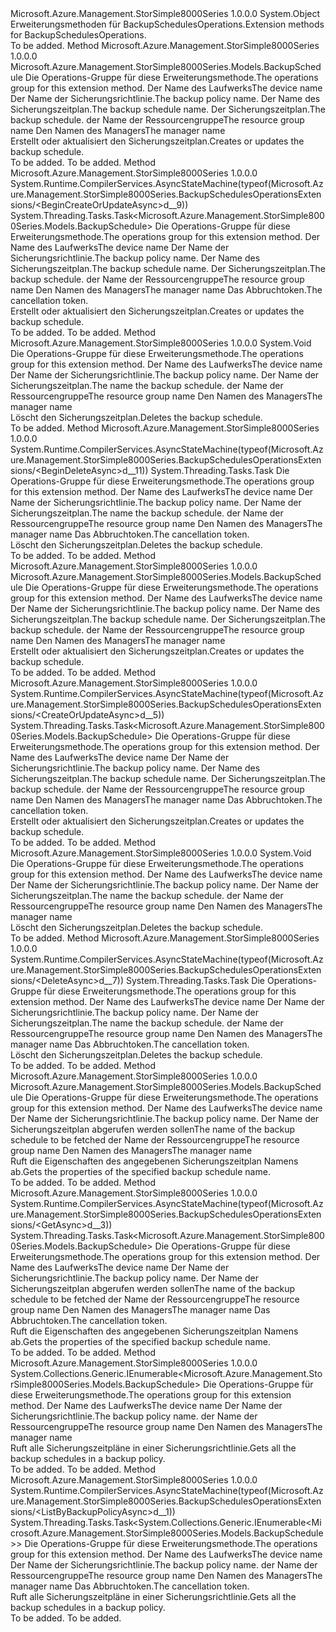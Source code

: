 <Type Name="BackupSchedulesOperationsExtensions" FullName="Microsoft.Azure.Management.StorSimple8000Series.BackupSchedulesOperationsExtensions">
  <TypeSignature Language="C#" Value="public static class BackupSchedulesOperationsExtensions" />
  <TypeSignature Language="ILAsm" Value=".class public auto ansi abstract sealed beforefieldinit BackupSchedulesOperationsExtensions extends System.Object" />
  <TypeSignature Language="DocId" Value="T:Microsoft.Azure.Management.StorSimple8000Series.BackupSchedulesOperationsExtensions" />
  <TypeSignature Language="VB.NET" Value="Public Module BackupSchedulesOperationsExtensions" />
  <TypeSignature Language="F#" Value="type BackupSchedulesOperationsExtensions = class" />
  <AssemblyInfo>
    <AssemblyName>Microsoft.Azure.Management.StorSimple8000Series</AssemblyName>
    <AssemblyVersion>1.0.0.0</AssemblyVersion>
  </AssemblyInfo>
  <Base>
    <BaseTypeName>System.Object</BaseTypeName>
  </Base>
  <Interfaces />
  <Docs>
    <summary>
            <span data-ttu-id="3f01a-101">Erweiterungsmethoden für BackupSchedulesOperations.</span><span class="sxs-lookup"><span data-stu-id="3f01a-101">Extension methods for BackupSchedulesOperations.</span></span>
            </summary>
    <remarks>To be added.</remarks>
  </Docs>
  <Members>
    <Member MemberName="BeginCreateOrUpdate">
      <MemberSignature Language="C#" Value="public static Microsoft.Azure.Management.StorSimple8000Series.Models.BackupSchedule BeginCreateOrUpdate (this Microsoft.Azure.Management.StorSimple8000Series.IBackupSchedulesOperations operations, string deviceName, string backupPolicyName, string backupScheduleName, Microsoft.Azure.Management.StorSimple8000Series.Models.BackupSchedule parameters, string resourceGroupName, string managerName);" />
      <MemberSignature Language="ILAsm" Value=".method public static hidebysig class Microsoft.Azure.Management.StorSimple8000Series.Models.BackupSchedule BeginCreateOrUpdate(class Microsoft.Azure.Management.StorSimple8000Series.IBackupSchedulesOperations operations, string deviceName, string backupPolicyName, string backupScheduleName, class Microsoft.Azure.Management.StorSimple8000Series.Models.BackupSchedule parameters, string resourceGroupName, string managerName) cil managed" />
      <MemberSignature Language="DocId" Value="M:Microsoft.Azure.Management.StorSimple8000Series.BackupSchedulesOperationsExtensions.BeginCreateOrUpdate(Microsoft.Azure.Management.StorSimple8000Series.IBackupSchedulesOperations,System.String,System.String,System.String,Microsoft.Azure.Management.StorSimple8000Series.Models.BackupSchedule,System.String,System.String)" />
      <MemberSignature Language="VB.NET" Value="&lt;Extension()&gt;&#xA;Public Function BeginCreateOrUpdate (operations As IBackupSchedulesOperations, deviceName As String, backupPolicyName As String, backupScheduleName As String, parameters As BackupSchedule, resourceGroupName As String, managerName As String) As BackupSchedule" />
      <MemberSignature Language="F#" Value="static member BeginCreateOrUpdate : Microsoft.Azure.Management.StorSimple8000Series.IBackupSchedulesOperations * string * string * string * Microsoft.Azure.Management.StorSimple8000Series.Models.BackupSchedule * string * string -&gt; Microsoft.Azure.Management.StorSimple8000Series.Models.BackupSchedule" Usage="Microsoft.Azure.Management.StorSimple8000Series.BackupSchedulesOperationsExtensions.BeginCreateOrUpdate (operations, deviceName, backupPolicyName, backupScheduleName, parameters, resourceGroupName, managerName)" />
      <MemberType>Method</MemberType>
      <AssemblyInfo>
        <AssemblyName>Microsoft.Azure.Management.StorSimple8000Series</AssemblyName>
        <AssemblyVersion>1.0.0.0</AssemblyVersion>
      </AssemblyInfo>
      <ReturnValue>
        <ReturnType>Microsoft.Azure.Management.StorSimple8000Series.Models.BackupSchedule</ReturnType>
      </ReturnValue>
      <Parameters>
        <Parameter Name="operations" Type="Microsoft.Azure.Management.StorSimple8000Series.IBackupSchedulesOperations" RefType="this" />
        <Parameter Name="deviceName" Type="System.String" />
        <Parameter Name="backupPolicyName" Type="System.String" />
        <Parameter Name="backupScheduleName" Type="System.String" />
        <Parameter Name="parameters" Type="Microsoft.Azure.Management.StorSimple8000Series.Models.BackupSchedule" />
        <Parameter Name="resourceGroupName" Type="System.String" />
        <Parameter Name="managerName" Type="System.String" />
      </Parameters>
      <Docs>
        <param name="operations">
            <span data-ttu-id="3f01a-102">Die Operations-Gruppe für diese Erweiterungsmethode.</span><span class="sxs-lookup"><span data-stu-id="3f01a-102">The operations group for this extension method.</span></span>
            </param>
        <param name="deviceName">
            <span data-ttu-id="3f01a-103">Der Name des Laufwerks</span><span class="sxs-lookup"><span data-stu-id="3f01a-103">The device name</span></span>
            </param>
        <param name="backupPolicyName">
            <span data-ttu-id="3f01a-104">Der Name der Sicherungsrichtlinie.</span><span class="sxs-lookup"><span data-stu-id="3f01a-104">The backup policy name.</span></span>
            </param>
        <param name="backupScheduleName">
            <span data-ttu-id="3f01a-105">Der Name des Sicherungszeitplan.</span><span class="sxs-lookup"><span data-stu-id="3f01a-105">The backup schedule name.</span></span>
            </param>
        <param name="parameters">
            <span data-ttu-id="3f01a-106">Der Sicherungszeitplan.</span><span class="sxs-lookup"><span data-stu-id="3f01a-106">The backup schedule.</span></span>
            </param>
        <param name="resourceGroupName">
            <span data-ttu-id="3f01a-107">der Name der Ressourcengruppe</span><span class="sxs-lookup"><span data-stu-id="3f01a-107">The resource group name</span></span>
            </param>
        <param name="managerName">
            <span data-ttu-id="3f01a-108">Den Namen des Managers</span><span class="sxs-lookup"><span data-stu-id="3f01a-108">The manager name</span></span>
            </param>
        <summary>
            <span data-ttu-id="3f01a-109">Erstellt oder aktualisiert den Sicherungszeitplan.</span><span class="sxs-lookup"><span data-stu-id="3f01a-109">Creates or updates the backup schedule.</span></span>
            </summary>
        <returns>To be added.</returns>
        <remarks>To be added.</remarks>
      </Docs>
    </Member>
    <Member MemberName="BeginCreateOrUpdateAsync">
      <MemberSignature Language="C#" Value="public static System.Threading.Tasks.Task&lt;Microsoft.Azure.Management.StorSimple8000Series.Models.BackupSchedule&gt; BeginCreateOrUpdateAsync (this Microsoft.Azure.Management.StorSimple8000Series.IBackupSchedulesOperations operations, string deviceName, string backupPolicyName, string backupScheduleName, Microsoft.Azure.Management.StorSimple8000Series.Models.BackupSchedule parameters, string resourceGroupName, string managerName, System.Threading.CancellationToken cancellationToken = null);" />
      <MemberSignature Language="ILAsm" Value=".method public static hidebysig class System.Threading.Tasks.Task`1&lt;class Microsoft.Azure.Management.StorSimple8000Series.Models.BackupSchedule&gt; BeginCreateOrUpdateAsync(class Microsoft.Azure.Management.StorSimple8000Series.IBackupSchedulesOperations operations, string deviceName, string backupPolicyName, string backupScheduleName, class Microsoft.Azure.Management.StorSimple8000Series.Models.BackupSchedule parameters, string resourceGroupName, string managerName, valuetype System.Threading.CancellationToken cancellationToken) cil managed" />
      <MemberSignature Language="DocId" Value="M:Microsoft.Azure.Management.StorSimple8000Series.BackupSchedulesOperationsExtensions.BeginCreateOrUpdateAsync(Microsoft.Azure.Management.StorSimple8000Series.IBackupSchedulesOperations,System.String,System.String,System.String,Microsoft.Azure.Management.StorSimple8000Series.Models.BackupSchedule,System.String,System.String,System.Threading.CancellationToken)" />
      <MemberSignature Language="F#" Value="static member BeginCreateOrUpdateAsync : Microsoft.Azure.Management.StorSimple8000Series.IBackupSchedulesOperations * string * string * string * Microsoft.Azure.Management.StorSimple8000Series.Models.BackupSchedule * string * string * System.Threading.CancellationToken -&gt; System.Threading.Tasks.Task&lt;Microsoft.Azure.Management.StorSimple8000Series.Models.BackupSchedule&gt;" Usage="Microsoft.Azure.Management.StorSimple8000Series.BackupSchedulesOperationsExtensions.BeginCreateOrUpdateAsync (operations, deviceName, backupPolicyName, backupScheduleName, parameters, resourceGroupName, managerName, cancellationToken)" />
      <MemberType>Method</MemberType>
      <AssemblyInfo>
        <AssemblyName>Microsoft.Azure.Management.StorSimple8000Series</AssemblyName>
        <AssemblyVersion>1.0.0.0</AssemblyVersion>
      </AssemblyInfo>
      <Attributes>
        <Attribute>
          <AttributeName>System.Runtime.CompilerServices.AsyncStateMachine(typeof(Microsoft.Azure.Management.StorSimple8000Series.BackupSchedulesOperationsExtensions/&lt;BeginCreateOrUpdateAsync&gt;d__9))</AttributeName>
        </Attribute>
      </Attributes>
      <ReturnValue>
        <ReturnType>System.Threading.Tasks.Task&lt;Microsoft.Azure.Management.StorSimple8000Series.Models.BackupSchedule&gt;</ReturnType>
      </ReturnValue>
      <Parameters>
        <Parameter Name="operations" Type="Microsoft.Azure.Management.StorSimple8000Series.IBackupSchedulesOperations" RefType="this" />
        <Parameter Name="deviceName" Type="System.String" />
        <Parameter Name="backupPolicyName" Type="System.String" />
        <Parameter Name="backupScheduleName" Type="System.String" />
        <Parameter Name="parameters" Type="Microsoft.Azure.Management.StorSimple8000Series.Models.BackupSchedule" />
        <Parameter Name="resourceGroupName" Type="System.String" />
        <Parameter Name="managerName" Type="System.String" />
        <Parameter Name="cancellationToken" Type="System.Threading.CancellationToken" />
      </Parameters>
      <Docs>
        <param name="operations">
            <span data-ttu-id="3f01a-110">Die Operations-Gruppe für diese Erweiterungsmethode.</span><span class="sxs-lookup"><span data-stu-id="3f01a-110">The operations group for this extension method.</span></span>
            </param>
        <param name="deviceName">
            <span data-ttu-id="3f01a-111">Der Name des Laufwerks</span><span class="sxs-lookup"><span data-stu-id="3f01a-111">The device name</span></span>
            </param>
        <param name="backupPolicyName">
            <span data-ttu-id="3f01a-112">Der Name der Sicherungsrichtlinie.</span><span class="sxs-lookup"><span data-stu-id="3f01a-112">The backup policy name.</span></span>
            </param>
        <param name="backupScheduleName">
            <span data-ttu-id="3f01a-113">Der Name des Sicherungszeitplan.</span><span class="sxs-lookup"><span data-stu-id="3f01a-113">The backup schedule name.</span></span>
            </param>
        <param name="parameters">
            <span data-ttu-id="3f01a-114">Der Sicherungszeitplan.</span><span class="sxs-lookup"><span data-stu-id="3f01a-114">The backup schedule.</span></span>
            </param>
        <param name="resourceGroupName">
            <span data-ttu-id="3f01a-115">der Name der Ressourcengruppe</span><span class="sxs-lookup"><span data-stu-id="3f01a-115">The resource group name</span></span>
            </param>
        <param name="managerName">
            <span data-ttu-id="3f01a-116">Den Namen des Managers</span><span class="sxs-lookup"><span data-stu-id="3f01a-116">The manager name</span></span>
            </param>
        <param name="cancellationToken">
            <span data-ttu-id="3f01a-117">Das Abbruchtoken.</span><span class="sxs-lookup"><span data-stu-id="3f01a-117">The cancellation token.</span></span>
            </param>
        <summary>
            <span data-ttu-id="3f01a-118">Erstellt oder aktualisiert den Sicherungszeitplan.</span><span class="sxs-lookup"><span data-stu-id="3f01a-118">Creates or updates the backup schedule.</span></span>
            </summary>
        <returns>To be added.</returns>
        <remarks>To be added.</remarks>
      </Docs>
    </Member>
    <Member MemberName="BeginDelete">
      <MemberSignature Language="C#" Value="public static void BeginDelete (this Microsoft.Azure.Management.StorSimple8000Series.IBackupSchedulesOperations operations, string deviceName, string backupPolicyName, string backupScheduleName, string resourceGroupName, string managerName);" />
      <MemberSignature Language="ILAsm" Value=".method public static hidebysig void BeginDelete(class Microsoft.Azure.Management.StorSimple8000Series.IBackupSchedulesOperations operations, string deviceName, string backupPolicyName, string backupScheduleName, string resourceGroupName, string managerName) cil managed" />
      <MemberSignature Language="DocId" Value="M:Microsoft.Azure.Management.StorSimple8000Series.BackupSchedulesOperationsExtensions.BeginDelete(Microsoft.Azure.Management.StorSimple8000Series.IBackupSchedulesOperations,System.String,System.String,System.String,System.String,System.String)" />
      <MemberSignature Language="VB.NET" Value="&lt;Extension()&gt;&#xA;Public Sub BeginDelete (operations As IBackupSchedulesOperations, deviceName As String, backupPolicyName As String, backupScheduleName As String, resourceGroupName As String, managerName As String)" />
      <MemberSignature Language="F#" Value="static member BeginDelete : Microsoft.Azure.Management.StorSimple8000Series.IBackupSchedulesOperations * string * string * string * string * string -&gt; unit" Usage="Microsoft.Azure.Management.StorSimple8000Series.BackupSchedulesOperationsExtensions.BeginDelete (operations, deviceName, backupPolicyName, backupScheduleName, resourceGroupName, managerName)" />
      <MemberType>Method</MemberType>
      <AssemblyInfo>
        <AssemblyName>Microsoft.Azure.Management.StorSimple8000Series</AssemblyName>
        <AssemblyVersion>1.0.0.0</AssemblyVersion>
      </AssemblyInfo>
      <ReturnValue>
        <ReturnType>System.Void</ReturnType>
      </ReturnValue>
      <Parameters>
        <Parameter Name="operations" Type="Microsoft.Azure.Management.StorSimple8000Series.IBackupSchedulesOperations" RefType="this" />
        <Parameter Name="deviceName" Type="System.String" />
        <Parameter Name="backupPolicyName" Type="System.String" />
        <Parameter Name="backupScheduleName" Type="System.String" />
        <Parameter Name="resourceGroupName" Type="System.String" />
        <Parameter Name="managerName" Type="System.String" />
      </Parameters>
      <Docs>
        <param name="operations">
            <span data-ttu-id="3f01a-119">Die Operations-Gruppe für diese Erweiterungsmethode.</span><span class="sxs-lookup"><span data-stu-id="3f01a-119">The operations group for this extension method.</span></span>
            </param>
        <param name="deviceName">
            <span data-ttu-id="3f01a-120">Der Name des Laufwerks</span><span class="sxs-lookup"><span data-stu-id="3f01a-120">The device name</span></span>
            </param>
        <param name="backupPolicyName">
            <span data-ttu-id="3f01a-121">Der Name der Sicherungsrichtlinie.</span><span class="sxs-lookup"><span data-stu-id="3f01a-121">The backup policy name.</span></span>
            </param>
        <param name="backupScheduleName">
            <span data-ttu-id="3f01a-122">Der Name der Sicherungszeitplan.</span><span class="sxs-lookup"><span data-stu-id="3f01a-122">The name the backup schedule.</span></span>
            </param>
        <param name="resourceGroupName">
            <span data-ttu-id="3f01a-123">der Name der Ressourcengruppe</span><span class="sxs-lookup"><span data-stu-id="3f01a-123">The resource group name</span></span>
            </param>
        <param name="managerName">
            <span data-ttu-id="3f01a-124">Den Namen des Managers</span><span class="sxs-lookup"><span data-stu-id="3f01a-124">The manager name</span></span>
            </param>
        <summary>
            <span data-ttu-id="3f01a-125">Löscht den Sicherungszeitplan.</span><span class="sxs-lookup"><span data-stu-id="3f01a-125">Deletes the backup schedule.</span></span>
            </summary>
        <remarks>To be added.</remarks>
      </Docs>
    </Member>
    <Member MemberName="BeginDeleteAsync">
      <MemberSignature Language="C#" Value="public static System.Threading.Tasks.Task BeginDeleteAsync (this Microsoft.Azure.Management.StorSimple8000Series.IBackupSchedulesOperations operations, string deviceName, string backupPolicyName, string backupScheduleName, string resourceGroupName, string managerName, System.Threading.CancellationToken cancellationToken = null);" />
      <MemberSignature Language="ILAsm" Value=".method public static hidebysig class System.Threading.Tasks.Task BeginDeleteAsync(class Microsoft.Azure.Management.StorSimple8000Series.IBackupSchedulesOperations operations, string deviceName, string backupPolicyName, string backupScheduleName, string resourceGroupName, string managerName, valuetype System.Threading.CancellationToken cancellationToken) cil managed" />
      <MemberSignature Language="DocId" Value="M:Microsoft.Azure.Management.StorSimple8000Series.BackupSchedulesOperationsExtensions.BeginDeleteAsync(Microsoft.Azure.Management.StorSimple8000Series.IBackupSchedulesOperations,System.String,System.String,System.String,System.String,System.String,System.Threading.CancellationToken)" />
      <MemberSignature Language="F#" Value="static member BeginDeleteAsync : Microsoft.Azure.Management.StorSimple8000Series.IBackupSchedulesOperations * string * string * string * string * string * System.Threading.CancellationToken -&gt; System.Threading.Tasks.Task" Usage="Microsoft.Azure.Management.StorSimple8000Series.BackupSchedulesOperationsExtensions.BeginDeleteAsync (operations, deviceName, backupPolicyName, backupScheduleName, resourceGroupName, managerName, cancellationToken)" />
      <MemberType>Method</MemberType>
      <AssemblyInfo>
        <AssemblyName>Microsoft.Azure.Management.StorSimple8000Series</AssemblyName>
        <AssemblyVersion>1.0.0.0</AssemblyVersion>
      </AssemblyInfo>
      <Attributes>
        <Attribute>
          <AttributeName>System.Runtime.CompilerServices.AsyncStateMachine(typeof(Microsoft.Azure.Management.StorSimple8000Series.BackupSchedulesOperationsExtensions/&lt;BeginDeleteAsync&gt;d__11))</AttributeName>
        </Attribute>
      </Attributes>
      <ReturnValue>
        <ReturnType>System.Threading.Tasks.Task</ReturnType>
      </ReturnValue>
      <Parameters>
        <Parameter Name="operations" Type="Microsoft.Azure.Management.StorSimple8000Series.IBackupSchedulesOperations" RefType="this" />
        <Parameter Name="deviceName" Type="System.String" />
        <Parameter Name="backupPolicyName" Type="System.String" />
        <Parameter Name="backupScheduleName" Type="System.String" />
        <Parameter Name="resourceGroupName" Type="System.String" />
        <Parameter Name="managerName" Type="System.String" />
        <Parameter Name="cancellationToken" Type="System.Threading.CancellationToken" />
      </Parameters>
      <Docs>
        <param name="operations">
            <span data-ttu-id="3f01a-126">Die Operations-Gruppe für diese Erweiterungsmethode.</span><span class="sxs-lookup"><span data-stu-id="3f01a-126">The operations group for this extension method.</span></span>
            </param>
        <param name="deviceName">
            <span data-ttu-id="3f01a-127">Der Name des Laufwerks</span><span class="sxs-lookup"><span data-stu-id="3f01a-127">The device name</span></span>
            </param>
        <param name="backupPolicyName">
            <span data-ttu-id="3f01a-128">Der Name der Sicherungsrichtlinie.</span><span class="sxs-lookup"><span data-stu-id="3f01a-128">The backup policy name.</span></span>
            </param>
        <param name="backupScheduleName">
            <span data-ttu-id="3f01a-129">Der Name der Sicherungszeitplan.</span><span class="sxs-lookup"><span data-stu-id="3f01a-129">The name the backup schedule.</span></span>
            </param>
        <param name="resourceGroupName">
            <span data-ttu-id="3f01a-130">der Name der Ressourcengruppe</span><span class="sxs-lookup"><span data-stu-id="3f01a-130">The resource group name</span></span>
            </param>
        <param name="managerName">
            <span data-ttu-id="3f01a-131">Den Namen des Managers</span><span class="sxs-lookup"><span data-stu-id="3f01a-131">The manager name</span></span>
            </param>
        <param name="cancellationToken">
            <span data-ttu-id="3f01a-132">Das Abbruchtoken.</span><span class="sxs-lookup"><span data-stu-id="3f01a-132">The cancellation token.</span></span>
            </param>
        <summary>
            <span data-ttu-id="3f01a-133">Löscht den Sicherungszeitplan.</span><span class="sxs-lookup"><span data-stu-id="3f01a-133">Deletes the backup schedule.</span></span>
            </summary>
        <returns>To be added.</returns>
        <remarks>To be added.</remarks>
      </Docs>
    </Member>
    <Member MemberName="CreateOrUpdate">
      <MemberSignature Language="C#" Value="public static Microsoft.Azure.Management.StorSimple8000Series.Models.BackupSchedule CreateOrUpdate (this Microsoft.Azure.Management.StorSimple8000Series.IBackupSchedulesOperations operations, string deviceName, string backupPolicyName, string backupScheduleName, Microsoft.Azure.Management.StorSimple8000Series.Models.BackupSchedule parameters, string resourceGroupName, string managerName);" />
      <MemberSignature Language="ILAsm" Value=".method public static hidebysig class Microsoft.Azure.Management.StorSimple8000Series.Models.BackupSchedule CreateOrUpdate(class Microsoft.Azure.Management.StorSimple8000Series.IBackupSchedulesOperations operations, string deviceName, string backupPolicyName, string backupScheduleName, class Microsoft.Azure.Management.StorSimple8000Series.Models.BackupSchedule parameters, string resourceGroupName, string managerName) cil managed" />
      <MemberSignature Language="DocId" Value="M:Microsoft.Azure.Management.StorSimple8000Series.BackupSchedulesOperationsExtensions.CreateOrUpdate(Microsoft.Azure.Management.StorSimple8000Series.IBackupSchedulesOperations,System.String,System.String,System.String,Microsoft.Azure.Management.StorSimple8000Series.Models.BackupSchedule,System.String,System.String)" />
      <MemberSignature Language="VB.NET" Value="&lt;Extension()&gt;&#xA;Public Function CreateOrUpdate (operations As IBackupSchedulesOperations, deviceName As String, backupPolicyName As String, backupScheduleName As String, parameters As BackupSchedule, resourceGroupName As String, managerName As String) As BackupSchedule" />
      <MemberSignature Language="F#" Value="static member CreateOrUpdate : Microsoft.Azure.Management.StorSimple8000Series.IBackupSchedulesOperations * string * string * string * Microsoft.Azure.Management.StorSimple8000Series.Models.BackupSchedule * string * string -&gt; Microsoft.Azure.Management.StorSimple8000Series.Models.BackupSchedule" Usage="Microsoft.Azure.Management.StorSimple8000Series.BackupSchedulesOperationsExtensions.CreateOrUpdate (operations, deviceName, backupPolicyName, backupScheduleName, parameters, resourceGroupName, managerName)" />
      <MemberType>Method</MemberType>
      <AssemblyInfo>
        <AssemblyName>Microsoft.Azure.Management.StorSimple8000Series</AssemblyName>
        <AssemblyVersion>1.0.0.0</AssemblyVersion>
      </AssemblyInfo>
      <ReturnValue>
        <ReturnType>Microsoft.Azure.Management.StorSimple8000Series.Models.BackupSchedule</ReturnType>
      </ReturnValue>
      <Parameters>
        <Parameter Name="operations" Type="Microsoft.Azure.Management.StorSimple8000Series.IBackupSchedulesOperations" RefType="this" />
        <Parameter Name="deviceName" Type="System.String" />
        <Parameter Name="backupPolicyName" Type="System.String" />
        <Parameter Name="backupScheduleName" Type="System.String" />
        <Parameter Name="parameters" Type="Microsoft.Azure.Management.StorSimple8000Series.Models.BackupSchedule" />
        <Parameter Name="resourceGroupName" Type="System.String" />
        <Parameter Name="managerName" Type="System.String" />
      </Parameters>
      <Docs>
        <param name="operations">
            <span data-ttu-id="3f01a-134">Die Operations-Gruppe für diese Erweiterungsmethode.</span><span class="sxs-lookup"><span data-stu-id="3f01a-134">The operations group for this extension method.</span></span>
            </param>
        <param name="deviceName">
            <span data-ttu-id="3f01a-135">Der Name des Laufwerks</span><span class="sxs-lookup"><span data-stu-id="3f01a-135">The device name</span></span>
            </param>
        <param name="backupPolicyName">
            <span data-ttu-id="3f01a-136">Der Name der Sicherungsrichtlinie.</span><span class="sxs-lookup"><span data-stu-id="3f01a-136">The backup policy name.</span></span>
            </param>
        <param name="backupScheduleName">
            <span data-ttu-id="3f01a-137">Der Name des Sicherungszeitplan.</span><span class="sxs-lookup"><span data-stu-id="3f01a-137">The backup schedule name.</span></span>
            </param>
        <param name="parameters">
            <span data-ttu-id="3f01a-138">Der Sicherungszeitplan.</span><span class="sxs-lookup"><span data-stu-id="3f01a-138">The backup schedule.</span></span>
            </param>
        <param name="resourceGroupName">
            <span data-ttu-id="3f01a-139">der Name der Ressourcengruppe</span><span class="sxs-lookup"><span data-stu-id="3f01a-139">The resource group name</span></span>
            </param>
        <param name="managerName">
            <span data-ttu-id="3f01a-140">Den Namen des Managers</span><span class="sxs-lookup"><span data-stu-id="3f01a-140">The manager name</span></span>
            </param>
        <summary>
            <span data-ttu-id="3f01a-141">Erstellt oder aktualisiert den Sicherungszeitplan.</span><span class="sxs-lookup"><span data-stu-id="3f01a-141">Creates or updates the backup schedule.</span></span>
            </summary>
        <returns>To be added.</returns>
        <remarks>To be added.</remarks>
      </Docs>
    </Member>
    <Member MemberName="CreateOrUpdateAsync">
      <MemberSignature Language="C#" Value="public static System.Threading.Tasks.Task&lt;Microsoft.Azure.Management.StorSimple8000Series.Models.BackupSchedule&gt; CreateOrUpdateAsync (this Microsoft.Azure.Management.StorSimple8000Series.IBackupSchedulesOperations operations, string deviceName, string backupPolicyName, string backupScheduleName, Microsoft.Azure.Management.StorSimple8000Series.Models.BackupSchedule parameters, string resourceGroupName, string managerName, System.Threading.CancellationToken cancellationToken = null);" />
      <MemberSignature Language="ILAsm" Value=".method public static hidebysig class System.Threading.Tasks.Task`1&lt;class Microsoft.Azure.Management.StorSimple8000Series.Models.BackupSchedule&gt; CreateOrUpdateAsync(class Microsoft.Azure.Management.StorSimple8000Series.IBackupSchedulesOperations operations, string deviceName, string backupPolicyName, string backupScheduleName, class Microsoft.Azure.Management.StorSimple8000Series.Models.BackupSchedule parameters, string resourceGroupName, string managerName, valuetype System.Threading.CancellationToken cancellationToken) cil managed" />
      <MemberSignature Language="DocId" Value="M:Microsoft.Azure.Management.StorSimple8000Series.BackupSchedulesOperationsExtensions.CreateOrUpdateAsync(Microsoft.Azure.Management.StorSimple8000Series.IBackupSchedulesOperations,System.String,System.String,System.String,Microsoft.Azure.Management.StorSimple8000Series.Models.BackupSchedule,System.String,System.String,System.Threading.CancellationToken)" />
      <MemberSignature Language="F#" Value="static member CreateOrUpdateAsync : Microsoft.Azure.Management.StorSimple8000Series.IBackupSchedulesOperations * string * string * string * Microsoft.Azure.Management.StorSimple8000Series.Models.BackupSchedule * string * string * System.Threading.CancellationToken -&gt; System.Threading.Tasks.Task&lt;Microsoft.Azure.Management.StorSimple8000Series.Models.BackupSchedule&gt;" Usage="Microsoft.Azure.Management.StorSimple8000Series.BackupSchedulesOperationsExtensions.CreateOrUpdateAsync (operations, deviceName, backupPolicyName, backupScheduleName, parameters, resourceGroupName, managerName, cancellationToken)" />
      <MemberType>Method</MemberType>
      <AssemblyInfo>
        <AssemblyName>Microsoft.Azure.Management.StorSimple8000Series</AssemblyName>
        <AssemblyVersion>1.0.0.0</AssemblyVersion>
      </AssemblyInfo>
      <Attributes>
        <Attribute>
          <AttributeName>System.Runtime.CompilerServices.AsyncStateMachine(typeof(Microsoft.Azure.Management.StorSimple8000Series.BackupSchedulesOperationsExtensions/&lt;CreateOrUpdateAsync&gt;d__5))</AttributeName>
        </Attribute>
      </Attributes>
      <ReturnValue>
        <ReturnType>System.Threading.Tasks.Task&lt;Microsoft.Azure.Management.StorSimple8000Series.Models.BackupSchedule&gt;</ReturnType>
      </ReturnValue>
      <Parameters>
        <Parameter Name="operations" Type="Microsoft.Azure.Management.StorSimple8000Series.IBackupSchedulesOperations" RefType="this" />
        <Parameter Name="deviceName" Type="System.String" />
        <Parameter Name="backupPolicyName" Type="System.String" />
        <Parameter Name="backupScheduleName" Type="System.String" />
        <Parameter Name="parameters" Type="Microsoft.Azure.Management.StorSimple8000Series.Models.BackupSchedule" />
        <Parameter Name="resourceGroupName" Type="System.String" />
        <Parameter Name="managerName" Type="System.String" />
        <Parameter Name="cancellationToken" Type="System.Threading.CancellationToken" />
      </Parameters>
      <Docs>
        <param name="operations">
            <span data-ttu-id="3f01a-142">Die Operations-Gruppe für diese Erweiterungsmethode.</span><span class="sxs-lookup"><span data-stu-id="3f01a-142">The operations group for this extension method.</span></span>
            </param>
        <param name="deviceName">
            <span data-ttu-id="3f01a-143">Der Name des Laufwerks</span><span class="sxs-lookup"><span data-stu-id="3f01a-143">The device name</span></span>
            </param>
        <param name="backupPolicyName">
            <span data-ttu-id="3f01a-144">Der Name der Sicherungsrichtlinie.</span><span class="sxs-lookup"><span data-stu-id="3f01a-144">The backup policy name.</span></span>
            </param>
        <param name="backupScheduleName">
            <span data-ttu-id="3f01a-145">Der Name des Sicherungszeitplan.</span><span class="sxs-lookup"><span data-stu-id="3f01a-145">The backup schedule name.</span></span>
            </param>
        <param name="parameters">
            <span data-ttu-id="3f01a-146">Der Sicherungszeitplan.</span><span class="sxs-lookup"><span data-stu-id="3f01a-146">The backup schedule.</span></span>
            </param>
        <param name="resourceGroupName">
            <span data-ttu-id="3f01a-147">der Name der Ressourcengruppe</span><span class="sxs-lookup"><span data-stu-id="3f01a-147">The resource group name</span></span>
            </param>
        <param name="managerName">
            <span data-ttu-id="3f01a-148">Den Namen des Managers</span><span class="sxs-lookup"><span data-stu-id="3f01a-148">The manager name</span></span>
            </param>
        <param name="cancellationToken">
            <span data-ttu-id="3f01a-149">Das Abbruchtoken.</span><span class="sxs-lookup"><span data-stu-id="3f01a-149">The cancellation token.</span></span>
            </param>
        <summary>
            <span data-ttu-id="3f01a-150">Erstellt oder aktualisiert den Sicherungszeitplan.</span><span class="sxs-lookup"><span data-stu-id="3f01a-150">Creates or updates the backup schedule.</span></span>
            </summary>
        <returns>To be added.</returns>
        <remarks>To be added.</remarks>
      </Docs>
    </Member>
    <Member MemberName="Delete">
      <MemberSignature Language="C#" Value="public static void Delete (this Microsoft.Azure.Management.StorSimple8000Series.IBackupSchedulesOperations operations, string deviceName, string backupPolicyName, string backupScheduleName, string resourceGroupName, string managerName);" />
      <MemberSignature Language="ILAsm" Value=".method public static hidebysig void Delete(class Microsoft.Azure.Management.StorSimple8000Series.IBackupSchedulesOperations operations, string deviceName, string backupPolicyName, string backupScheduleName, string resourceGroupName, string managerName) cil managed" />
      <MemberSignature Language="DocId" Value="M:Microsoft.Azure.Management.StorSimple8000Series.BackupSchedulesOperationsExtensions.Delete(Microsoft.Azure.Management.StorSimple8000Series.IBackupSchedulesOperations,System.String,System.String,System.String,System.String,System.String)" />
      <MemberSignature Language="VB.NET" Value="&lt;Extension()&gt;&#xA;Public Sub Delete (operations As IBackupSchedulesOperations, deviceName As String, backupPolicyName As String, backupScheduleName As String, resourceGroupName As String, managerName As String)" />
      <MemberSignature Language="F#" Value="static member Delete : Microsoft.Azure.Management.StorSimple8000Series.IBackupSchedulesOperations * string * string * string * string * string -&gt; unit" Usage="Microsoft.Azure.Management.StorSimple8000Series.BackupSchedulesOperationsExtensions.Delete (operations, deviceName, backupPolicyName, backupScheduleName, resourceGroupName, managerName)" />
      <MemberType>Method</MemberType>
      <AssemblyInfo>
        <AssemblyName>Microsoft.Azure.Management.StorSimple8000Series</AssemblyName>
        <AssemblyVersion>1.0.0.0</AssemblyVersion>
      </AssemblyInfo>
      <ReturnValue>
        <ReturnType>System.Void</ReturnType>
      </ReturnValue>
      <Parameters>
        <Parameter Name="operations" Type="Microsoft.Azure.Management.StorSimple8000Series.IBackupSchedulesOperations" RefType="this" />
        <Parameter Name="deviceName" Type="System.String" />
        <Parameter Name="backupPolicyName" Type="System.String" />
        <Parameter Name="backupScheduleName" Type="System.String" />
        <Parameter Name="resourceGroupName" Type="System.String" />
        <Parameter Name="managerName" Type="System.String" />
      </Parameters>
      <Docs>
        <param name="operations">
            <span data-ttu-id="3f01a-151">Die Operations-Gruppe für diese Erweiterungsmethode.</span><span class="sxs-lookup"><span data-stu-id="3f01a-151">The operations group for this extension method.</span></span>
            </param>
        <param name="deviceName">
            <span data-ttu-id="3f01a-152">Der Name des Laufwerks</span><span class="sxs-lookup"><span data-stu-id="3f01a-152">The device name</span></span>
            </param>
        <param name="backupPolicyName">
            <span data-ttu-id="3f01a-153">Der Name der Sicherungsrichtlinie.</span><span class="sxs-lookup"><span data-stu-id="3f01a-153">The backup policy name.</span></span>
            </param>
        <param name="backupScheduleName">
            <span data-ttu-id="3f01a-154">Der Name der Sicherungszeitplan.</span><span class="sxs-lookup"><span data-stu-id="3f01a-154">The name the backup schedule.</span></span>
            </param>
        <param name="resourceGroupName">
            <span data-ttu-id="3f01a-155">der Name der Ressourcengruppe</span><span class="sxs-lookup"><span data-stu-id="3f01a-155">The resource group name</span></span>
            </param>
        <param name="managerName">
            <span data-ttu-id="3f01a-156">Den Namen des Managers</span><span class="sxs-lookup"><span data-stu-id="3f01a-156">The manager name</span></span>
            </param>
        <summary>
            <span data-ttu-id="3f01a-157">Löscht den Sicherungszeitplan.</span><span class="sxs-lookup"><span data-stu-id="3f01a-157">Deletes the backup schedule.</span></span>
            </summary>
        <remarks>To be added.</remarks>
      </Docs>
    </Member>
    <Member MemberName="DeleteAsync">
      <MemberSignature Language="C#" Value="public static System.Threading.Tasks.Task DeleteAsync (this Microsoft.Azure.Management.StorSimple8000Series.IBackupSchedulesOperations operations, string deviceName, string backupPolicyName, string backupScheduleName, string resourceGroupName, string managerName, System.Threading.CancellationToken cancellationToken = null);" />
      <MemberSignature Language="ILAsm" Value=".method public static hidebysig class System.Threading.Tasks.Task DeleteAsync(class Microsoft.Azure.Management.StorSimple8000Series.IBackupSchedulesOperations operations, string deviceName, string backupPolicyName, string backupScheduleName, string resourceGroupName, string managerName, valuetype System.Threading.CancellationToken cancellationToken) cil managed" />
      <MemberSignature Language="DocId" Value="M:Microsoft.Azure.Management.StorSimple8000Series.BackupSchedulesOperationsExtensions.DeleteAsync(Microsoft.Azure.Management.StorSimple8000Series.IBackupSchedulesOperations,System.String,System.String,System.String,System.String,System.String,System.Threading.CancellationToken)" />
      <MemberSignature Language="F#" Value="static member DeleteAsync : Microsoft.Azure.Management.StorSimple8000Series.IBackupSchedulesOperations * string * string * string * string * string * System.Threading.CancellationToken -&gt; System.Threading.Tasks.Task" Usage="Microsoft.Azure.Management.StorSimple8000Series.BackupSchedulesOperationsExtensions.DeleteAsync (operations, deviceName, backupPolicyName, backupScheduleName, resourceGroupName, managerName, cancellationToken)" />
      <MemberType>Method</MemberType>
      <AssemblyInfo>
        <AssemblyName>Microsoft.Azure.Management.StorSimple8000Series</AssemblyName>
        <AssemblyVersion>1.0.0.0</AssemblyVersion>
      </AssemblyInfo>
      <Attributes>
        <Attribute>
          <AttributeName>System.Runtime.CompilerServices.AsyncStateMachine(typeof(Microsoft.Azure.Management.StorSimple8000Series.BackupSchedulesOperationsExtensions/&lt;DeleteAsync&gt;d__7))</AttributeName>
        </Attribute>
      </Attributes>
      <ReturnValue>
        <ReturnType>System.Threading.Tasks.Task</ReturnType>
      </ReturnValue>
      <Parameters>
        <Parameter Name="operations" Type="Microsoft.Azure.Management.StorSimple8000Series.IBackupSchedulesOperations" RefType="this" />
        <Parameter Name="deviceName" Type="System.String" />
        <Parameter Name="backupPolicyName" Type="System.String" />
        <Parameter Name="backupScheduleName" Type="System.String" />
        <Parameter Name="resourceGroupName" Type="System.String" />
        <Parameter Name="managerName" Type="System.String" />
        <Parameter Name="cancellationToken" Type="System.Threading.CancellationToken" />
      </Parameters>
      <Docs>
        <param name="operations">
            <span data-ttu-id="3f01a-158">Die Operations-Gruppe für diese Erweiterungsmethode.</span><span class="sxs-lookup"><span data-stu-id="3f01a-158">The operations group for this extension method.</span></span>
            </param>
        <param name="deviceName">
            <span data-ttu-id="3f01a-159">Der Name des Laufwerks</span><span class="sxs-lookup"><span data-stu-id="3f01a-159">The device name</span></span>
            </param>
        <param name="backupPolicyName">
            <span data-ttu-id="3f01a-160">Der Name der Sicherungsrichtlinie.</span><span class="sxs-lookup"><span data-stu-id="3f01a-160">The backup policy name.</span></span>
            </param>
        <param name="backupScheduleName">
            <span data-ttu-id="3f01a-161">Der Name der Sicherungszeitplan.</span><span class="sxs-lookup"><span data-stu-id="3f01a-161">The name the backup schedule.</span></span>
            </param>
        <param name="resourceGroupName">
            <span data-ttu-id="3f01a-162">der Name der Ressourcengruppe</span><span class="sxs-lookup"><span data-stu-id="3f01a-162">The resource group name</span></span>
            </param>
        <param name="managerName">
            <span data-ttu-id="3f01a-163">Den Namen des Managers</span><span class="sxs-lookup"><span data-stu-id="3f01a-163">The manager name</span></span>
            </param>
        <param name="cancellationToken">
            <span data-ttu-id="3f01a-164">Das Abbruchtoken.</span><span class="sxs-lookup"><span data-stu-id="3f01a-164">The cancellation token.</span></span>
            </param>
        <summary>
            <span data-ttu-id="3f01a-165">Löscht den Sicherungszeitplan.</span><span class="sxs-lookup"><span data-stu-id="3f01a-165">Deletes the backup schedule.</span></span>
            </summary>
        <returns>To be added.</returns>
        <remarks>To be added.</remarks>
      </Docs>
    </Member>
    <Member MemberName="Get">
      <MemberSignature Language="C#" Value="public static Microsoft.Azure.Management.StorSimple8000Series.Models.BackupSchedule Get (this Microsoft.Azure.Management.StorSimple8000Series.IBackupSchedulesOperations operations, string deviceName, string backupPolicyName, string backupScheduleName, string resourceGroupName, string managerName);" />
      <MemberSignature Language="ILAsm" Value=".method public static hidebysig class Microsoft.Azure.Management.StorSimple8000Series.Models.BackupSchedule Get(class Microsoft.Azure.Management.StorSimple8000Series.IBackupSchedulesOperations operations, string deviceName, string backupPolicyName, string backupScheduleName, string resourceGroupName, string managerName) cil managed" />
      <MemberSignature Language="DocId" Value="M:Microsoft.Azure.Management.StorSimple8000Series.BackupSchedulesOperationsExtensions.Get(Microsoft.Azure.Management.StorSimple8000Series.IBackupSchedulesOperations,System.String,System.String,System.String,System.String,System.String)" />
      <MemberSignature Language="VB.NET" Value="&lt;Extension()&gt;&#xA;Public Function Get (operations As IBackupSchedulesOperations, deviceName As String, backupPolicyName As String, backupScheduleName As String, resourceGroupName As String, managerName As String) As BackupSchedule" />
      <MemberSignature Language="F#" Value="static member Get : Microsoft.Azure.Management.StorSimple8000Series.IBackupSchedulesOperations * string * string * string * string * string -&gt; Microsoft.Azure.Management.StorSimple8000Series.Models.BackupSchedule" Usage="Microsoft.Azure.Management.StorSimple8000Series.BackupSchedulesOperationsExtensions.Get (operations, deviceName, backupPolicyName, backupScheduleName, resourceGroupName, managerName)" />
      <MemberType>Method</MemberType>
      <AssemblyInfo>
        <AssemblyName>Microsoft.Azure.Management.StorSimple8000Series</AssemblyName>
        <AssemblyVersion>1.0.0.0</AssemblyVersion>
      </AssemblyInfo>
      <ReturnValue>
        <ReturnType>Microsoft.Azure.Management.StorSimple8000Series.Models.BackupSchedule</ReturnType>
      </ReturnValue>
      <Parameters>
        <Parameter Name="operations" Type="Microsoft.Azure.Management.StorSimple8000Series.IBackupSchedulesOperations" RefType="this" />
        <Parameter Name="deviceName" Type="System.String" />
        <Parameter Name="backupPolicyName" Type="System.String" />
        <Parameter Name="backupScheduleName" Type="System.String" />
        <Parameter Name="resourceGroupName" Type="System.String" />
        <Parameter Name="managerName" Type="System.String" />
      </Parameters>
      <Docs>
        <param name="operations">
            <span data-ttu-id="3f01a-166">Die Operations-Gruppe für diese Erweiterungsmethode.</span><span class="sxs-lookup"><span data-stu-id="3f01a-166">The operations group for this extension method.</span></span>
            </param>
        <param name="deviceName">
            <span data-ttu-id="3f01a-167">Der Name des Laufwerks</span><span class="sxs-lookup"><span data-stu-id="3f01a-167">The device name</span></span>
            </param>
        <param name="backupPolicyName">
            <span data-ttu-id="3f01a-168">Der Name der Sicherungsrichtlinie.</span><span class="sxs-lookup"><span data-stu-id="3f01a-168">The backup policy name.</span></span>
            </param>
        <param name="backupScheduleName">
            <span data-ttu-id="3f01a-169">Der Name der Sicherungszeitplan abgerufen werden sollen</span><span class="sxs-lookup"><span data-stu-id="3f01a-169">The name of the backup schedule to be fetched</span></span>
            </param>
        <param name="resourceGroupName">
            <span data-ttu-id="3f01a-170">der Name der Ressourcengruppe</span><span class="sxs-lookup"><span data-stu-id="3f01a-170">The resource group name</span></span>
            </param>
        <param name="managerName">
            <span data-ttu-id="3f01a-171">Den Namen des Managers</span><span class="sxs-lookup"><span data-stu-id="3f01a-171">The manager name</span></span>
            </param>
        <summary>
            <span data-ttu-id="3f01a-172">Ruft die Eigenschaften des angegebenen Sicherungszeitplan Namens ab.</span><span class="sxs-lookup"><span data-stu-id="3f01a-172">Gets the properties of the specified backup schedule name.</span></span>
            </summary>
        <returns>To be added.</returns>
        <remarks>To be added.</remarks>
      </Docs>
    </Member>
    <Member MemberName="GetAsync">
      <MemberSignature Language="C#" Value="public static System.Threading.Tasks.Task&lt;Microsoft.Azure.Management.StorSimple8000Series.Models.BackupSchedule&gt; GetAsync (this Microsoft.Azure.Management.StorSimple8000Series.IBackupSchedulesOperations operations, string deviceName, string backupPolicyName, string backupScheduleName, string resourceGroupName, string managerName, System.Threading.CancellationToken cancellationToken = null);" />
      <MemberSignature Language="ILAsm" Value=".method public static hidebysig class System.Threading.Tasks.Task`1&lt;class Microsoft.Azure.Management.StorSimple8000Series.Models.BackupSchedule&gt; GetAsync(class Microsoft.Azure.Management.StorSimple8000Series.IBackupSchedulesOperations operations, string deviceName, string backupPolicyName, string backupScheduleName, string resourceGroupName, string managerName, valuetype System.Threading.CancellationToken cancellationToken) cil managed" />
      <MemberSignature Language="DocId" Value="M:Microsoft.Azure.Management.StorSimple8000Series.BackupSchedulesOperationsExtensions.GetAsync(Microsoft.Azure.Management.StorSimple8000Series.IBackupSchedulesOperations,System.String,System.String,System.String,System.String,System.String,System.Threading.CancellationToken)" />
      <MemberSignature Language="F#" Value="static member GetAsync : Microsoft.Azure.Management.StorSimple8000Series.IBackupSchedulesOperations * string * string * string * string * string * System.Threading.CancellationToken -&gt; System.Threading.Tasks.Task&lt;Microsoft.Azure.Management.StorSimple8000Series.Models.BackupSchedule&gt;" Usage="Microsoft.Azure.Management.StorSimple8000Series.BackupSchedulesOperationsExtensions.GetAsync (operations, deviceName, backupPolicyName, backupScheduleName, resourceGroupName, managerName, cancellationToken)" />
      <MemberType>Method</MemberType>
      <AssemblyInfo>
        <AssemblyName>Microsoft.Azure.Management.StorSimple8000Series</AssemblyName>
        <AssemblyVersion>1.0.0.0</AssemblyVersion>
      </AssemblyInfo>
      <Attributes>
        <Attribute>
          <AttributeName>System.Runtime.CompilerServices.AsyncStateMachine(typeof(Microsoft.Azure.Management.StorSimple8000Series.BackupSchedulesOperationsExtensions/&lt;GetAsync&gt;d__3))</AttributeName>
        </Attribute>
      </Attributes>
      <ReturnValue>
        <ReturnType>System.Threading.Tasks.Task&lt;Microsoft.Azure.Management.StorSimple8000Series.Models.BackupSchedule&gt;</ReturnType>
      </ReturnValue>
      <Parameters>
        <Parameter Name="operations" Type="Microsoft.Azure.Management.StorSimple8000Series.IBackupSchedulesOperations" RefType="this" />
        <Parameter Name="deviceName" Type="System.String" />
        <Parameter Name="backupPolicyName" Type="System.String" />
        <Parameter Name="backupScheduleName" Type="System.String" />
        <Parameter Name="resourceGroupName" Type="System.String" />
        <Parameter Name="managerName" Type="System.String" />
        <Parameter Name="cancellationToken" Type="System.Threading.CancellationToken" />
      </Parameters>
      <Docs>
        <param name="operations">
            <span data-ttu-id="3f01a-173">Die Operations-Gruppe für diese Erweiterungsmethode.</span><span class="sxs-lookup"><span data-stu-id="3f01a-173">The operations group for this extension method.</span></span>
            </param>
        <param name="deviceName">
            <span data-ttu-id="3f01a-174">Der Name des Laufwerks</span><span class="sxs-lookup"><span data-stu-id="3f01a-174">The device name</span></span>
            </param>
        <param name="backupPolicyName">
            <span data-ttu-id="3f01a-175">Der Name der Sicherungsrichtlinie.</span><span class="sxs-lookup"><span data-stu-id="3f01a-175">The backup policy name.</span></span>
            </param>
        <param name="backupScheduleName">
            <span data-ttu-id="3f01a-176">Der Name der Sicherungszeitplan abgerufen werden sollen</span><span class="sxs-lookup"><span data-stu-id="3f01a-176">The name of the backup schedule to be fetched</span></span>
            </param>
        <param name="resourceGroupName">
            <span data-ttu-id="3f01a-177">der Name der Ressourcengruppe</span><span class="sxs-lookup"><span data-stu-id="3f01a-177">The resource group name</span></span>
            </param>
        <param name="managerName">
            <span data-ttu-id="3f01a-178">Den Namen des Managers</span><span class="sxs-lookup"><span data-stu-id="3f01a-178">The manager name</span></span>
            </param>
        <param name="cancellationToken">
            <span data-ttu-id="3f01a-179">Das Abbruchtoken.</span><span class="sxs-lookup"><span data-stu-id="3f01a-179">The cancellation token.</span></span>
            </param>
        <summary>
            <span data-ttu-id="3f01a-180">Ruft die Eigenschaften des angegebenen Sicherungszeitplan Namens ab.</span><span class="sxs-lookup"><span data-stu-id="3f01a-180">Gets the properties of the specified backup schedule name.</span></span>
            </summary>
        <returns>To be added.</returns>
        <remarks>To be added.</remarks>
      </Docs>
    </Member>
    <Member MemberName="ListByBackupPolicy">
      <MemberSignature Language="C#" Value="public static System.Collections.Generic.IEnumerable&lt;Microsoft.Azure.Management.StorSimple8000Series.Models.BackupSchedule&gt; ListByBackupPolicy (this Microsoft.Azure.Management.StorSimple8000Series.IBackupSchedulesOperations operations, string deviceName, string backupPolicyName, string resourceGroupName, string managerName);" />
      <MemberSignature Language="ILAsm" Value=".method public static hidebysig class System.Collections.Generic.IEnumerable`1&lt;class Microsoft.Azure.Management.StorSimple8000Series.Models.BackupSchedule&gt; ListByBackupPolicy(class Microsoft.Azure.Management.StorSimple8000Series.IBackupSchedulesOperations operations, string deviceName, string backupPolicyName, string resourceGroupName, string managerName) cil managed" />
      <MemberSignature Language="DocId" Value="M:Microsoft.Azure.Management.StorSimple8000Series.BackupSchedulesOperationsExtensions.ListByBackupPolicy(Microsoft.Azure.Management.StorSimple8000Series.IBackupSchedulesOperations,System.String,System.String,System.String,System.String)" />
      <MemberSignature Language="VB.NET" Value="&lt;Extension()&gt;&#xA;Public Function ListByBackupPolicy (operations As IBackupSchedulesOperations, deviceName As String, backupPolicyName As String, resourceGroupName As String, managerName As String) As IEnumerable(Of BackupSchedule)" />
      <MemberSignature Language="F#" Value="static member ListByBackupPolicy : Microsoft.Azure.Management.StorSimple8000Series.IBackupSchedulesOperations * string * string * string * string -&gt; seq&lt;Microsoft.Azure.Management.StorSimple8000Series.Models.BackupSchedule&gt;" Usage="Microsoft.Azure.Management.StorSimple8000Series.BackupSchedulesOperationsExtensions.ListByBackupPolicy (operations, deviceName, backupPolicyName, resourceGroupName, managerName)" />
      <MemberType>Method</MemberType>
      <AssemblyInfo>
        <AssemblyName>Microsoft.Azure.Management.StorSimple8000Series</AssemblyName>
        <AssemblyVersion>1.0.0.0</AssemblyVersion>
      </AssemblyInfo>
      <ReturnValue>
        <ReturnType>System.Collections.Generic.IEnumerable&lt;Microsoft.Azure.Management.StorSimple8000Series.Models.BackupSchedule&gt;</ReturnType>
      </ReturnValue>
      <Parameters>
        <Parameter Name="operations" Type="Microsoft.Azure.Management.StorSimple8000Series.IBackupSchedulesOperations" RefType="this" />
        <Parameter Name="deviceName" Type="System.String" />
        <Parameter Name="backupPolicyName" Type="System.String" />
        <Parameter Name="resourceGroupName" Type="System.String" />
        <Parameter Name="managerName" Type="System.String" />
      </Parameters>
      <Docs>
        <param name="operations">
            <span data-ttu-id="3f01a-181">Die Operations-Gruppe für diese Erweiterungsmethode.</span><span class="sxs-lookup"><span data-stu-id="3f01a-181">The operations group for this extension method.</span></span>
            </param>
        <param name="deviceName">
            <span data-ttu-id="3f01a-182">Der Name des Laufwerks</span><span class="sxs-lookup"><span data-stu-id="3f01a-182">The device name</span></span>
            </param>
        <param name="backupPolicyName">
            <span data-ttu-id="3f01a-183">Der Name der Sicherungsrichtlinie.</span><span class="sxs-lookup"><span data-stu-id="3f01a-183">The backup policy name.</span></span>
            </param>
        <param name="resourceGroupName">
            <span data-ttu-id="3f01a-184">der Name der Ressourcengruppe</span><span class="sxs-lookup"><span data-stu-id="3f01a-184">The resource group name</span></span>
            </param>
        <param name="managerName">
            <span data-ttu-id="3f01a-185">Den Namen des Managers</span><span class="sxs-lookup"><span data-stu-id="3f01a-185">The manager name</span></span>
            </param>
        <summary>
            <span data-ttu-id="3f01a-186">Ruft alle Sicherungszeitpläne in einer Sicherungsrichtlinie.</span><span class="sxs-lookup"><span data-stu-id="3f01a-186">Gets all the backup schedules in a backup policy.</span></span>
            </summary>
        <returns>To be added.</returns>
        <remarks>To be added.</remarks>
      </Docs>
    </Member>
    <Member MemberName="ListByBackupPolicyAsync">
      <MemberSignature Language="C#" Value="public static System.Threading.Tasks.Task&lt;System.Collections.Generic.IEnumerable&lt;Microsoft.Azure.Management.StorSimple8000Series.Models.BackupSchedule&gt;&gt; ListByBackupPolicyAsync (this Microsoft.Azure.Management.StorSimple8000Series.IBackupSchedulesOperations operations, string deviceName, string backupPolicyName, string resourceGroupName, string managerName, System.Threading.CancellationToken cancellationToken = null);" />
      <MemberSignature Language="ILAsm" Value=".method public static hidebysig class System.Threading.Tasks.Task`1&lt;class System.Collections.Generic.IEnumerable`1&lt;class Microsoft.Azure.Management.StorSimple8000Series.Models.BackupSchedule&gt;&gt; ListByBackupPolicyAsync(class Microsoft.Azure.Management.StorSimple8000Series.IBackupSchedulesOperations operations, string deviceName, string backupPolicyName, string resourceGroupName, string managerName, valuetype System.Threading.CancellationToken cancellationToken) cil managed" />
      <MemberSignature Language="DocId" Value="M:Microsoft.Azure.Management.StorSimple8000Series.BackupSchedulesOperationsExtensions.ListByBackupPolicyAsync(Microsoft.Azure.Management.StorSimple8000Series.IBackupSchedulesOperations,System.String,System.String,System.String,System.String,System.Threading.CancellationToken)" />
      <MemberSignature Language="F#" Value="static member ListByBackupPolicyAsync : Microsoft.Azure.Management.StorSimple8000Series.IBackupSchedulesOperations * string * string * string * string * System.Threading.CancellationToken -&gt; System.Threading.Tasks.Task&lt;seq&lt;Microsoft.Azure.Management.StorSimple8000Series.Models.BackupSchedule&gt;&gt;" Usage="Microsoft.Azure.Management.StorSimple8000Series.BackupSchedulesOperationsExtensions.ListByBackupPolicyAsync (operations, deviceName, backupPolicyName, resourceGroupName, managerName, cancellationToken)" />
      <MemberType>Method</MemberType>
      <AssemblyInfo>
        <AssemblyName>Microsoft.Azure.Management.StorSimple8000Series</AssemblyName>
        <AssemblyVersion>1.0.0.0</AssemblyVersion>
      </AssemblyInfo>
      <Attributes>
        <Attribute>
          <AttributeName>System.Runtime.CompilerServices.AsyncStateMachine(typeof(Microsoft.Azure.Management.StorSimple8000Series.BackupSchedulesOperationsExtensions/&lt;ListByBackupPolicyAsync&gt;d__1))</AttributeName>
        </Attribute>
      </Attributes>
      <ReturnValue>
        <ReturnType>System.Threading.Tasks.Task&lt;System.Collections.Generic.IEnumerable&lt;Microsoft.Azure.Management.StorSimple8000Series.Models.BackupSchedule&gt;&gt;</ReturnType>
      </ReturnValue>
      <Parameters>
        <Parameter Name="operations" Type="Microsoft.Azure.Management.StorSimple8000Series.IBackupSchedulesOperations" RefType="this" />
        <Parameter Name="deviceName" Type="System.String" />
        <Parameter Name="backupPolicyName" Type="System.String" />
        <Parameter Name="resourceGroupName" Type="System.String" />
        <Parameter Name="managerName" Type="System.String" />
        <Parameter Name="cancellationToken" Type="System.Threading.CancellationToken" />
      </Parameters>
      <Docs>
        <param name="operations">
            <span data-ttu-id="3f01a-187">Die Operations-Gruppe für diese Erweiterungsmethode.</span><span class="sxs-lookup"><span data-stu-id="3f01a-187">The operations group for this extension method.</span></span>
            </param>
        <param name="deviceName">
            <span data-ttu-id="3f01a-188">Der Name des Laufwerks</span><span class="sxs-lookup"><span data-stu-id="3f01a-188">The device name</span></span>
            </param>
        <param name="backupPolicyName">
            <span data-ttu-id="3f01a-189">Der Name der Sicherungsrichtlinie.</span><span class="sxs-lookup"><span data-stu-id="3f01a-189">The backup policy name.</span></span>
            </param>
        <param name="resourceGroupName">
            <span data-ttu-id="3f01a-190">der Name der Ressourcengruppe</span><span class="sxs-lookup"><span data-stu-id="3f01a-190">The resource group name</span></span>
            </param>
        <param name="managerName">
            <span data-ttu-id="3f01a-191">Den Namen des Managers</span><span class="sxs-lookup"><span data-stu-id="3f01a-191">The manager name</span></span>
            </param>
        <param name="cancellationToken">
            <span data-ttu-id="3f01a-192">Das Abbruchtoken.</span><span class="sxs-lookup"><span data-stu-id="3f01a-192">The cancellation token.</span></span>
            </param>
        <summary>
            <span data-ttu-id="3f01a-193">Ruft alle Sicherungszeitpläne in einer Sicherungsrichtlinie.</span><span class="sxs-lookup"><span data-stu-id="3f01a-193">Gets all the backup schedules in a backup policy.</span></span>
            </summary>
        <returns>To be added.</returns>
        <remarks>To be added.</remarks>
      </Docs>
    </Member>
  </Members>
</Type>